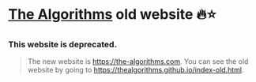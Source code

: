 # [The Algorithms](https://github.com/TheAlgorithms) old website 🔥⭐

### This website is deprecated. 
> The new website is <https://the-algorithms.com>.
> You can see the old website by going to <https://thealgorithms.github.io/index-old.html>.
